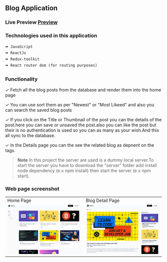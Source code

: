 
## Blog Application

### Live Preview [Preview](https://github)

### Technologies used in this application

    🠪 JavaScript
    🠪 ReactJs
    🠪 Redux-toolkit
    🠪 React router dom (for routing purposes)

### Functionality

✓ Fetch all the blog posts from the database and render them into the home page

✓ You can use sort them as per "Newest" or "Most Likeed" and also you can search the saved blog posts

✓ If you click on the Title or Thumbnail of the post you can the details of the post.here you can save or unsaved the post.also you can like the post but their is no authentication is used so you can as many as your wish.And this all sync to the database.

✓ In the Details page you can the see the related blog as depnent on the tags.

> **Note**
> In this project the server are used is a dummy local server.To start the server you have to download the "server" folder add install node dependency (e.x npm install) then start the server (e.x npm start).

### Web page screenshot

<table border="0">
  <tr>
    <td>Home Page</td>
     <td>Blog Detail Page</td>
     
  </tr>
  <tr>
    <td><img src="./src/assets/images/home.png" height="45%"></td>
    <td><img src="./src/assets/images/details.png"  height="45%"></td>
    
  </tr>
 </table>
